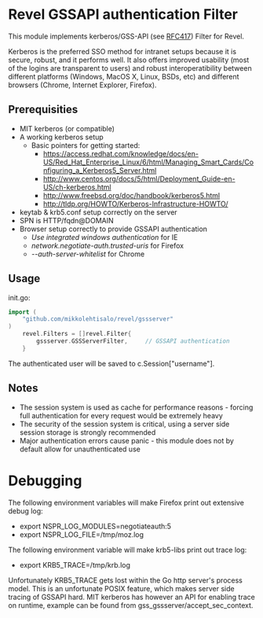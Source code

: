 Revel GSSAPI authentication Filter
==================================

This module implements kerberos/GSS-API (see [RFC417](http://tools.ietf.org/html/rfc4178)) Filter for Revel.

Kerberos is the preferred SSO method for intranet setups because it is secure, robust, and it performs well. It also offers improved usability (most of the logins are transparent to users) and robust interoperatibility between different platforms (Windows, MacOS X, Linux, BSDs, etc) and different browsers (Chrome, Internet Explorer, Firefox).

Prerequisities
--------------

* MIT kerberos (or compatible)
* A working kerberos setup
  * Basic pointers for getting started:
    * https://access.redhat.com/knowledge/docs/en-US/Red_Hat_Enterprise_Linux/6/html/Managing_Smart_Cards/Configuring_a_Kerberos5_Server.html
    * http://www.centos.org/docs/5/html/Deployment_Guide-en-US/ch-kerberos.html
    * http://www.freebsd.org/doc/handbook/kerberos5.html
    * http://tldp.org/HOWTO/Kerberos-Infrastructure-HOWTO/
* keytab & krb5.conf setup correctly on the server
* SPN is HTTP/fqdn@DOMAIN
* Browser setup correctly to provide GSSAPI authentication
  * *Use integrated windows authentication* for IE
  * *network.negotiate-auth.trusted-uris* for Firefox
  * *--auth-server-whitelist* for Chrome

Usage
-----

init.go:

```go
import (
    "github.com/mikkolehtisalo/revel/gssserver"
)
    revel.Filters = []revel.Filter{
        gssserver.GSSServerFilter,     // GSSAPI authentication
    }
```
The authenticated user will be saved to c.Session["username"]. 

Notes
-----

* The session system is used as cache for performance reasons - forcing full authentication for every request would be extremely heavy
* The security of the session system is critical, using a server side session storage is strongly recommended
* Major authentication errors cause panic - this module does not by default allow for unauthenticated use

Debugging
=========

The following environment variables will make Firefox print out extensive debug log:

* export NSPR_LOG_MODULES=negotiateauth:5
* export NSPR_LOG_FILE=/tmp/moz.log

The following environment variable will make krb5-libs print out trace log:

* export KRB5_TRACE=/tmp/krb.log

Unfortunately KRB5_TRACE gets lost within the Go http server's process model. This is an unfortunate POSIX feature, which makes server side tracing of GSSAPI hard. MIT kerberos has however an API for enabling trace on runtime, example can be found from gss_gssserver/accept_sec_context.
